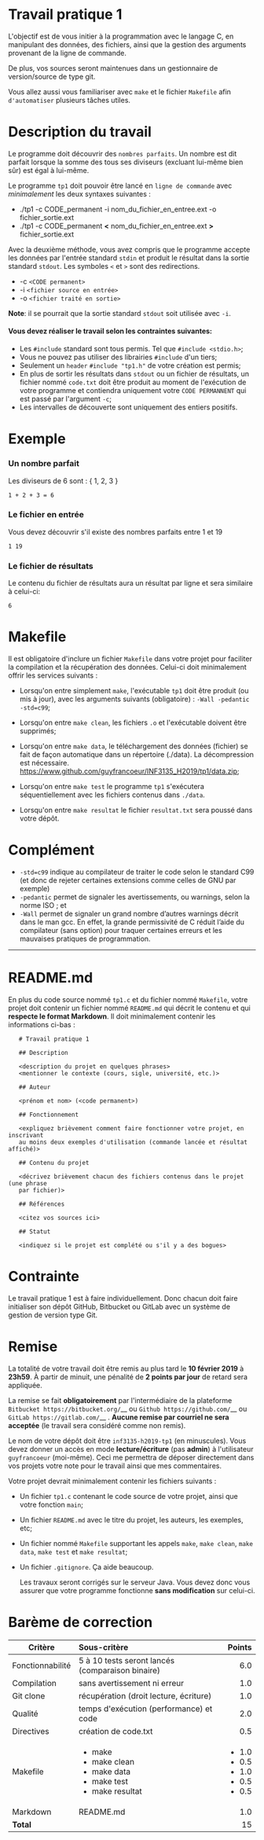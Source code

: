 # Travail pratique 1

  L'objectif est de vous initier à la programmation avec le langage C, en  manipulant
  des données, des fichiers, ainsi que la gestion des arguments provenant de la ligne de commande.

  De plus, vos sources seront maintenues dans un gestionnaire de version/source de type git.
  
  Vous allez aussi vous familiariser avec `make` et le fichier `Makefile` afin `d'automatiser` plusieurs tâches utiles.

# Description du travail

  Le programme doit découvrir des `nombres parfaits`.  Un nombre est dit parfait lorsque la somme des tous ses diviseurs (excluant lui-même bien sûr) est égal à lui-même.

  Le programme `tp1` doit pouvoir être lancé en `ligne de commande` avec _minimalement_ les deux syntaxes suivantes :

*   ./tp1 -c CODE_permanent -i nom_du_fichier_en_entree.ext -o fichier_sortie.ext
*   ./tp1 -c CODE_permanent **<** nom_du_fichier_en_entree.ext **>** fichier_sortie.ext

  Avec la deuxième méthode, vous avez compris que le programme accepte les données par l'entrée standard `stdin` et produit le résultat dans la sortie standard `stdout`. Les symboles `<` et `>` sont des redirections.
 
*  -c `<CODE permanent>`
*  -i `<fichier source en entrée>`
*  -o `<fichier traité en sortie>`

  **Note**: il se pourrait que la sortie standard `stdout` soit utilisée avec `-i`.

#### Vous devez réaliser le travail selon les contraintes suivantes:

- Les `#include` standard sont tous permis. Tel que `#include <stdio.h>`;
- Vous ne pouvez pas utiliser des librairies `#include` d'un tiers;
- Seulement un `header` `#include "tp1.h"` de votre création est permis;
- En plus de sortir les résultats dans `stdout` ou un fichier de résultats, un fichier nommé `code.txt` doit être produit au moment de l'exécution de votre programme et contiendra uniquement votre `CODE PERMANNENT` qui est passé par l'argument `-c`;
- Les intervalles de découverte sont uniquement des entiers positifs.

# Exemple

### Un nombre parfait

Les diviseurs de 6 sont : { 1, 2, 3 }
~~~~
1 + 2 + 3 = 6 
~~~~

### Le fichier en entrée

Vous devez découvrir s'il existe des nombres parfaits entre 1 et 19
~~~~
1 19
~~~~

### Le fichier de résultats

Le contenu du fichier de résultats aura un résultat par ligne et sera similaire à celui-ci:
~~~~
6
~~~~


# Makefile

  Il est obligatoire d'inclure un fichier `Makefile` dans votre projet pour
  faciliter la compilation et la récupération des données. Celui-ci doit
  minimalement offrir les services suivants :

- Lorsqu'on entre simplement `make`, l'exécutable `tp1` doit être produit (ou mis à jour), 
  avec les arguments suivants (obligatoire) : `-Wall -pedantic -std=c99`;

- Lorsqu'on entre `make clean`, les fichiers `.o` et l'exécutable doivent être supprimés;

- Lorsqu'on entre `make data`, le téléchargement des données (fichier) se fait
  de façon automatique dans un répertoire (./data). La décompression est nécessaire.
  https://www.github.com/guyfrancoeur/INF3135_H2019/tp1/data.zip;

- Lorsqu'on entre `make test` le programme `tp1` s'exécutera séquentiellement avec les fichiers contenus dans `./data`.
  
- Lorsqu'on entre `make resultat` le fichier `resultat.txt` sera poussé dans votre dépôt.

# Complément

+ `-std=c99` indique au compilateur de traiter le code selon le standard C99 (et donc de rejeter certaines extensions comme celles de GNU par exemple)
+ `-pedantic` permet de signaler les avertissements, ou warnings, selon la norme ISO ; et
+ `-Wall` permet de signaler un grand nombre d’autres warnings décrit dans le man gcc.
En effet, la grande permissivité de C réduit l’aide du compilateur (sans option)
pour traquer certaines erreurs et les mauvaises pratiques de programmation.

---

# README.md

  En plus du code source nommé `tp1.c` et du fichier nommé `Makefile`, votre projet doit contenir
  un fichier nommé `README.md` qui décrit le contenu et qui **respecte le
  format Markdown**. Il doit minimalement contenir les informations ci-bas :

~~~~
   # Travail pratique 1

   ## Description

   <description du projet en quelques phrases>
   <mentionner le contexte (cours, sigle, université, etc.)>

   ## Auteur

   <prénom et nom> (<code permanent>)

   ## Fonctionnement

   <expliquez brièvement comment faire fonctionner votre projet, en inscrivant
   au moins deux exemples d'utilisation (commande lancée et résultat affiché)>

   ## Contenu du projet

   <décrivez brièvement chacun des fichiers contenus dans le projet (une phrase
   par fichier)>

   ## Références

   <citez vos sources ici>

   ## Statut

   <indiquez si le projet est complété ou s'il y a des bogues>
~~~~

# Contrainte

Le travail pratique 1 est à faire individuellement. Donc chacun doit faire initialiser
son dépôt GitHub, Bitbucket ou GitLab avec un système de gestion de version type Git.

# Remise

  La totalité de votre travail doit être remis au plus tard le **10 février
  2019** à **23h59**. À partir de minuit, une pénalité de **2 points par jour** de
  retard sera appliquée.

  La remise se fait **obligatoirement** par l'intermédiaire de la plateforme
  `Bitbucket https://bitbucket.org/`__ ou `Github https://github.com/`__ 
  ou `GitLab https://gitlab.com/`__ .
  **Aucune remise par courriel ne sera acceptée** (le travail sera considéré
  comme non remis).

  Le nom de votre dépôt doit être `inf3135-h2019-tp1` (en minuscules). Vous
  devez donner un accès en mode **lecture/écriture** (pas **admin**) à
  l'utilisateur `guyfrancoeur` (moi-même). Ceci me permettra de déposer directement
  dans vos projets votre note pour le travail ainsi que mes commentaires.

  Votre projet devrait minimalement contenir les fichiers suivants :

- Un fichier `tp1.c` contenant le code source de votre projet, ainsi que votre fonction `main`;
- Un fichier `README.md` avec le titre du projet, les auteurs, les exemples, etc;
- Un fichier nommé `Makefile` supportant les appels `make`, `make clean`, `make data`, `make test` et `make resultat`;
- Un fichier ``.gitignore``. Ça aide beaucoup.

  Les travaux seront corrigés sur le serveur Java. Vous devez donc vous assurer
  que votre programme fonctionne **sans modification** sur celui-ci.

# Barème de correction

| Critère | Sous-critère | Points |
| ------- |:------------ | ------:|
| Fonctionnabilité  | 5 à 10 tests seront lancés (comparaison binaire) | 6.0 |
| Compilation       | sans avertissement ni erreur                     | 1.0 |
| Git clone         | récupération (droit lecture, écriture)  | 1.0 |
| Qualité           | temps d'exécution (performance) et code | 2.0 |
| Directives        | création de code.txt                    | 0.5 |
| Makefile          | <ul><li>make</li><li>make clean</li><li>make data</li><li>make test</li><li>make resultat</li></ul> | <ul><li>1.0</li><li>0.5</li><li>1.0</li><li>0.5</li><li>0.5</li></ul> |
| Markdown          | README.md                               | 1.0 |
| **Total**         |                                         | 15 |
